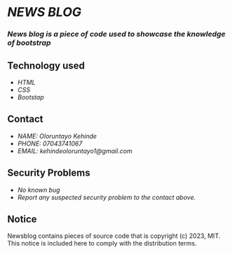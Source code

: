 # _NEWS BLOG_
### _News blog is a piece of code used to showcase the knowledge of bootstrap_

## Technology used
* _HTML_
* _CSS_
* _Bootstap_

## Contact
* _NAME: Oloruntayo Kehinde_
* _PHONE: 07043741067_
* _EMAIL: kehindeoloruntayo1@gmail.com_

## Security Problems
* _No known bug_
* _Report any suspected security problem to the contact above._

## Notice
Newsblog contains pieces of source code that is copyright (c) 2023, MIT. This notice is included here to comply with the distribution terms.

